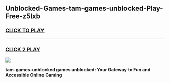 
## Unblocked-Games-tam-games-unblocked-Play-Free-z5lxb
<h3>
<a href="https://premium76.site?title=tam-games-unblocked&ref=09A">CLICK TO PLAY</a></h3>
<hr>

<h3>
<a href="https://premium76.site?title=tam-games-unblocked&ref=09A">CLICK 2 PLAY</a>
  
</h3>

<a href="https://premium76.site?title=tam-games-unblocked&ref=09A"><img src="https://clearcache.store/games.png"></a>


**tam-games-unblocked games unblocked: Your Gateway to Fun and Accessible Online Gaming**
